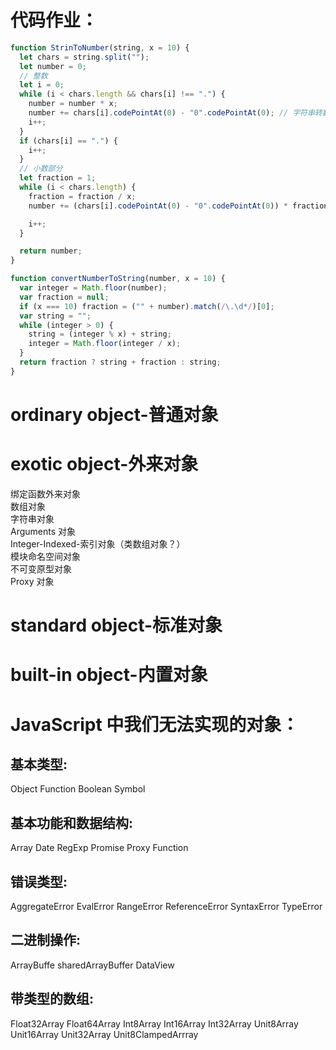 # 代码作业：

```js
function StrinToNumber(string, x = 10) {
  let chars = string.split("");
  let number = 0;
  // 整数
  let i = 0;
  while (i < chars.length && chars[i] !== ".") {
    number = number * x;
    number += chars[i].codePointAt(0) - "0".codePointAt(0); // 字符串转数字
    i++;
  }
  if (chars[i] == ".") {
    i++;
  }
  // 小数部分
  let fraction = 1;
  while (i < chars.length) {
    fraction = fraction / x;
    number += (chars[i].codePointAt(0) - "0".codePointAt(0)) * fraction;

    i++;
  }

  return number;
}

function convertNumberToString(number, x = 10) {
  var integer = Math.floor(number);
  var fraction = null;
  if (x === 10) fraction = ("" + number).match(/\.\d*/)[0];
  var string = "";
  while (integer > 0) {
    string = (integer % x) + string;
    integer = Math.floor(integer / x);
  }
  return fraction ? string + fraction : string;
}
```

# ordinary object-普通对象

# exotic object-外来对象

绑定函数外来对象  
数组对象  
字符串对象  
Arguments 对象  
Integer-Indexed-索引对象（类数组对象？）  
模块命名空间对象  
不可变原型对象  
Proxy 对象

# standard object-标准对象

# built-in object-内置对象

# JavaScript 中我们无法实现的对象：

## 基本类型:

Object
Function
Boolean
Symbol

## 基本功能和数据结构:

Array
Date
RegExp
Promise
Proxy
Function

## 错误类型:

AggregateError
EvalError
RangeError
ReferenceError
SyntaxError
TypeError

## 二进制操作:

ArrayBuffe
sharedArrayBuffer
DataView

## 带类型的数组:

Float32Array
Float64Array
Int8Array
Int16Array
Int32Array
Unit8Array
Unit16Array
Unit32Array
Unit8ClampedArrray
